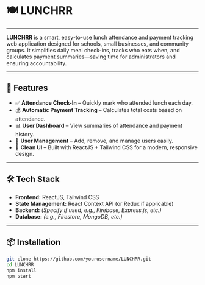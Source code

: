 # 🍽️ LUNCHRR

---

**LUNCHRR** is a smart, easy-to-use lunch attendance and payment tracking web application designed for schools, small businesses, and community groups. It simplifies daily meal check-ins, tracks who eats when, and calculates payment summaries—saving time for administrators and ensuring accountability.

---

## 🚀 Features

- ✅ **Attendance Check-In** – Quickly mark who attended lunch each day.
- 💰 **Automatic Payment Tracking** – Calculates total costs based on attendance.
- 📊 **User Dashboard** – View summaries of attendance and payment history.
- 👥 **User Management** – Add, remove, and manage users easily.
- 🎨 **Clean UI** – Built with ReactJS + Tailwind CSS for a modern, responsive design.

---

## 🛠 Tech Stack

- **Frontend:** ReactJS, Tailwind CSS
- **State Management:** React Context API (or Redux if applicable)
- **Backend:** *(Specify if used, e.g., Firebase, Express.js, etc.)*
- **Database:** *(e.g., Firestore, MongoDB, etc.)*

---

## 📦 Installation

```bash
git clone https://github.com/yourusername/LUNCHRR.git
cd LUNCHRR
npm install
npm start

